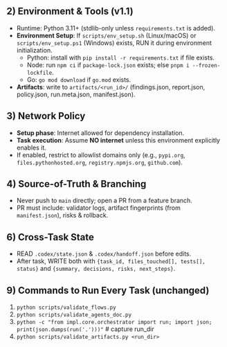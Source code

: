 ## 2) Environment & Tools (v1.1)
- Runtime: Python 3.11+ (stdlib-only unless `requirements.txt` is added).
- **Environment Setup**: If `scripts/env_setup.sh` (Linux/macOS) or `scripts/env_setup.ps1` (Windows) exists, RUN it during environment initialization.
  - Python: install with `pip install -r requirements.txt` if file exists.
  - Node: run `npm ci` if `package-lock.json` exists; else `pnpm i --frozen-lockfile`.
  - Go: `go mod download` if `go.mod` exists.
- **Artifacts**: write to `artifacts/<run_id>/` (findings.json, report.json, policy.json, run.meta.json, manifest.json).

## 3) Network Policy
- **Setup phase**: Internet allowed for dependency installation.
- **Task execution**: Assume **NO internet** unless this environment explicitly enables it.
- If enabled, restrict to allowlist domains only (e.g., `pypi.org`, `files.pythonhosted.org`, `registry.npmjs.org`, `github.com`).

## 4) Source-of-Truth & Branching
- Never push to `main` directly; open a PR from a feature branch.
- PR must include: validator logs, artifact fingerprints (from `manifest.json`), risks & rollback.

## 6) Cross-Task State
- READ `.codex/state.json` & `.codex/handoff.json` before edits.
- After task, WRITE both with `{task_id, files_touched[], tests[], status}` and `{summary, decisions, risks, next_steps}`.

## 9) Commands to Run Every Task (unchanged)
1) `python scripts/validate_flows.py`
2) `python scripts/validate_agents_doc.py`
3) `python -c "from impl.core.orchestrator import run; import json; print(json.dumps(run('.')))"`  # capture run_dir
4) `python scripts/validate_artifacts.py <run_dir>`
